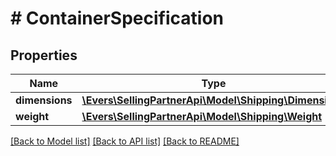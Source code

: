 # # ContainerSpecification

## Properties

Name | Type | Description | Notes
------------ | ------------- | ------------- | -------------
**dimensions** | [**\Evers\SellingPartnerApi\Model\Shipping\Dimensions**](Dimensions.md) |  |
**weight** | [**\Evers\SellingPartnerApi\Model\Shipping\Weight**](Weight.md) |  |

[[Back to Model list]](../../README.md#models) [[Back to API list]](../../README.md#endpoints) [[Back to README]](../../README.md)

